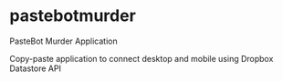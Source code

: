 pastebotmurder
==============

PasteBot Murder Application

Copy-paste application to connect desktop and mobile using Dropbox Datastore API
